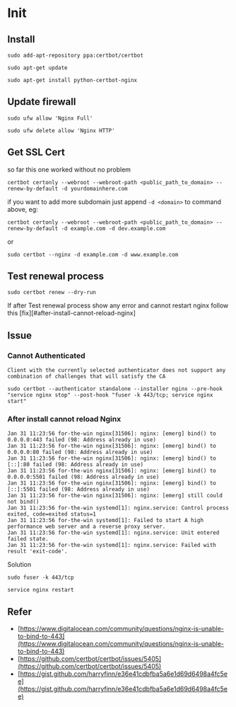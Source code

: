 # Init

## Install

`sudo add-apt-repository ppa:certbot/certbot`

`sudo apt-get update`

`sudo apt-get install python-certbot-nginx`

## Update firewall

`sudo ufw allow 'Nginx Full'`

`sudo ufw delete allow 'Nginx HTTP'`

## Get SSL Cert

so far this one worked without no problem

`certbot certonly --webroot --webroot-path <public_path_to_domain> --renew-by-default -d yourdomainhere.com`

if you want to add more subdomain just append `-d <domain>` to command above, eg:

`certbot certonly --webroot --webroot-path <public_path_to_domain> --renew-by-default -d example.com -d dev.example.com`

or

`sudo certbot --nginx -d example.com -d www.example.com`

## Test renewal process

`sudo certbot renew --dry-run`

If after Test renewal process show any error and cannot restart nginx follow this [fix][#after-install-cannot-reload-nginx]

## Issue

### Cannot Authenticated

```log
Client with the currently selected authenticator does not support any combination of challenges that will satisfy the CA
```

`sudo certbot --authenticator standalone --installer nginx --pre-hook "service nginx stop" --post-hook "fuser -k 443/tcp; service nginx start"`

### After install cannot reload Nginx

```log
Jan 31 11:23:56 for-the-win nginx[31506]: nginx: [emerg] bind() to 0.0.0.0:443 failed (98: Address already in use)
Jan 31 11:23:56 for-the-win nginx[31506]: nginx: [emerg] bind() to 0.0.0.0:80 failed (98: Address already in use)
Jan 31 11:23:56 for-the-win nginx[31506]: nginx: [emerg] bind() to [::]:80 failed (98: Address already in use)
Jan 31 11:23:56 for-the-win nginx[31506]: nginx: [emerg] bind() to 0.0.0.0:5501 failed (98: Address already in use)
Jan 31 11:23:56 for-the-win nginx[31506]: nginx: [emerg] bind() to [::]:5501 failed (98: Address already in use)
Jan 31 11:23:56 for-the-win nginx[31506]: nginx: [emerg] still could not bind()
Jan 31 11:23:56 for-the-win systemd[1]: nginx.service: Control process exited, code=exited status=1
Jan 31 11:23:56 for-the-win systemd[1]: Failed to start A high performance web server and a reverse proxy server.
Jan 31 11:23:56 for-the-win systemd[1]: nginx.service: Unit entered failed state.
Jan 31 11:23:56 for-the-win systemd[1]: nginx.service: Failed with result 'exit-code'.
```

Solution

`sudo fuser -k 443/tcp`

`service nginx restart`

## Refer

* [https://www.digitalocean.com/community/questions/nginx-is-unable-to-bind-to-443](https://www.digitalocean.com/community/questions/nginx-is-unable-to-bind-to-443)
* [https://github.com/certbot/certbot/issues/5405](https://github.com/certbot/certbot/issues/5405)
* [https://gist.github.com/harryfinn/e36e41cdbfba5a6e1d69d6498a4fc5ee](https://gist.github.com/harryfinn/e36e41cdbfba5a6e1d69d6498a4fc5ee)